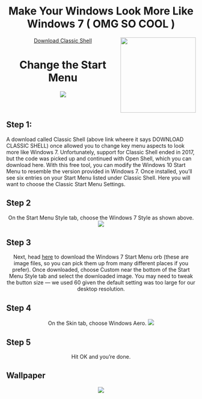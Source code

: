 
<h1 align="center">Make Your Windows Look More Like Windows 7 ( OMG SO COOL )</h1>

<p align="center"><a href="http://classicshell.net/">Download Classic Shell</a> <img src="https://www.logo.wine/a/logo/Windows_7/Windows_7-Logo.wine.svg" align="right" height="200" width="200"></p>

<h1 align="center">Change the Start Menu</h1>
<p align="center">
  <img src="https://icdn.digitaltrends.com/image/digitaltrends/classic-start-menu-1-768x512.jpg">
  
</p>
<br>

## Step 1:

<p align="center">
  
  A download called Classic Shell (above link wheere it says DOWNLOAD CLASSIC SHELL) once allowed you to change key menu aspects to look more like Windows 7. Unfortunately, support for Classic Shell ended in 2017, but the code was picked up and continued with Open Shell, which you can download here. With this free tool, you can modify the Windows 10 Start Menu to resemble the version provided in Windows 7. Once installed, you’ll see six entries on your Start Menu listed under Classic Shell. Here you will want to choose the Classic Start Menu Settings.

</p>

## Step 2

<p align="center">
  On the Start Menu Style tab, choose the Windows 7 Style as shown above.
  <img src="https://icdn.digitaltrends.com/image/digitaltrends/classic-start-menu-2-768x512.jpg">
  </p>
          
## Step 3

<p align="center">
  Next, head <a href="https://www.classicshell.net/forum/viewtopic.php?t=174">here</a> to download the Windows 7 Start Menu orb (these are image files, so you can pick them up from many different places if you prefer). Once downloaded, choose Custom near the bottom of the Start Menu Style tab and select the downloaded image. You may need to tweak the button size — we used 60 given the default setting was too large for our desktop resolution.
  </p>

## Step 4

<p align="center">
  On the Skin tab, choose Windows Aero.

<img src="https://icdn.digitaltrends.com/image/digitaltrends/classic-start-menu-3-768x511.jpg">

  </p>
  
  
## Step 5

<p align="center">
   Hit OK and you’re done.
  
  ## Wallpaper
  
  <p align="center">
    <img src="https://icdn.digitaltrends.com/image/digitaltrends/cropped-windows-7-wallpaper-768x511.jpg">
  </p>
